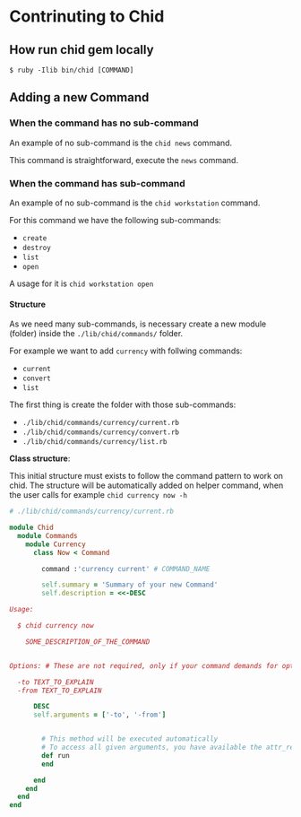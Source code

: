 # Contrinuting to Chid

## How run chid gem locally
`$ ruby -Ilib bin/chid [COMMAND]`

## Adding a new Command

### When the command has no sub-command
An example of no sub-command is the `chid news` command. 

This command is straightforward, execute the `news` command.
### When the command has sub-command
An example of no sub-command is the `chid workstation` command. 

For this command we have the following sub-commands:
- `create`
- `destroy`
- `list`
- `open`

A usage for it is `chid workstation open`

#### Structure
As we need many sub-commands, is necessary create a new module (folder) inside the `./lib/chid/commands/` folder.

For example we want to add `currency` with follwing commands:
- `current`
- `convert`
- `list`

The first thing is create the folder with those sub-commands:
- `./lib/chid/commands/currency/current.rb`
- `./lib/chid/commands/currency/convert.rb`
- `./lib/chid/commands/currency/list.rb`

**Class structure**: 

This initial structure must exists to follow the command pattern to work on chid. The structure will be automatically added on helper command, when the user calls for example `chid currency now -h`

```ruby
# ./lib/chid/commands/currency/current.rb

module Chid
  module Commands
    module Currency
      class Now < Command

        command :'currency current' # COMMAND_NAME

        self.summary = 'Summary of your new Command'
        self.description = <<-DESC

Usage:

  $ chid currency now

    SOME_DESCRIPTION_OF_THE_COMMAND


Options: # These are not required, only if your command demands for options.

  -to TEXT_TO_EXPLAIN
  -from TEXT_TO_EXPLAIN

      DESC
      self.arguments = ['-to', '-from']


		# This method will be executed automatically
		# To access all given arguments, you have available the attr_reader :options to get
        def run
        end

      end
    end
  end
end
```
